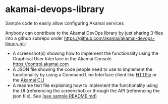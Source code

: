 # akamai-devops-library
Sample code to easily allow configuring Akamai services

Anybody can contribute to the Akamai DevOps library by just sharing 3 files into a github subrepo under https://github.com/akamai/akamai-devops-library.git: 

* A screenshot(s) showing how to implement the functionality using the Graphical User Interface in the Akamai Console https://control.akamai.com
* A JSON file showing the code people need to use to implement the functionality by using a Command Line Interface client like [HTTPie](https://httpie.org/) or the [Akamai CLI](https://developer.akamai.com/cli/)
* A readme text file explaining how to implement the functionality using the UI (referencing the screenshot) or through the API (referencing the json file). See [(see sample README.md)](./sample_README.md)

